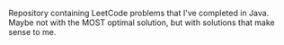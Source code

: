 Repository containing LeetCode problems that I've completed in Java. Maybe not with the MOST optimal solution, but with solutions that make sense to me.
